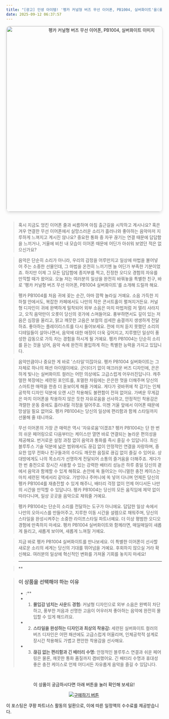 ```yaml
---
title: "[광고] 인생 아이템! '펭카 커널형 버즈 무선 이어폰, PB1004, 실버화이트'을(를) 만나보세요."
date: 2025-09-12 06:37:57
---
```


<div align="center">
    <a href="https://link.coupang.com/re/AFFSDP?lptag=AF8916626&pageKey=6408661241&itemId=12976834755&vendorItemId=85514693696&traceid=V0-153-3f5960fefa4dc6ea&clickBeacon=f6968960-8fa2-11f0-a72d-eaaa952cdd40%7E3&requestid=20250912153733217013656962&token=31850C%7CMIXED" target="_blank">
        <img src="https://ads-partners.coupang.com/image1/5Jp1gs7k7p8jw3yE5M06z_bznHRHsJf-N76Z1TT73cxciXmTJ5X4Bh6Pnjtqz-SFJa1-1MdLwY_l8jS4RS72OhwrvIDVo7N5Xm3z9jQVobY0eOMsIbJ-SWegHo-3lGJvdy526BTnkxDXWis3Qze4VUvBxNpSdM7FML1sGU7UqeCXzLRDc60FbeQPksmXGiLwpD33YC_fg6MbNLv-K4eEceCc3RROL0yfQZlLMGB2a-dxyVKikLWiUpdw-ui6LqRYA10DcgKO5JdjDjRvczeBN7g7RmRSnZz4GTo=" alt="펭카 커널형 버즈 무선 이어폰, PB1004, 실버화이트 이미지" width="600" style="max-width: 100%; height: auto; border-radius: 12px; border: 1px solid #e0e0e0; box-shadow: 0 4px 8px rgba(0,0,0,0.1);">
    </a>
</div>
<br>

> 혹시 지금도 엉킨 이어폰 줄과 씨름하며 아침 출근길을 시작하고 계시나요? 혹은 겨우 연결한 무선 이어폰에서 실망스러운 소리가 흘러나와 좋아하는 음악마저 지루하게 느껴지고 계시진 않나요? 중요한 통화 중 자꾸 끊기는 연결 때문에 답답함을 느끼거나, 거울에 비친 내 모습이 이어폰 때문에 어딘가 아쉬워 보였던 적은 없으신가요?

> 음악은 단순히 소리가 아니라, 우리의 감정을 어루만지고 일상에 마법을 불어넣어 주는 소중한 선물인데, 그 마법을 온전히 느끼기엔 늘 어딘가 부족한 기분이었죠. 하지만 이제 그 모든 답답함에 종지부를 찍고, 진정한 오디오 경험의 자유를 만끽할 때가 왔어요. 오늘 저는 여러분의 일상을 완전히 바꿔놓을 특별한 친구, 바로 '펭카 커널형 버즈 무선 이어폰, PB1004 실버화이트'를 소개해 드릴까 해요.

> 펭카 PB1004를 처음 귀에 꽂는 순간, 아마 깜짝 놀라실 거예요. 소음 가득한 지하철 안에서도, 복잡한 카페에서도 나만의 작은 콘서트홀이 펼쳐지거든요. 커널형 디자인이 귀에 완벽하게 밀착되어 외부 소음은 마치 마법처럼 저 멀리 사라지고, 오직 음악만이 오롯이 당신의 귓가에 스며들어요. 풍부하면서도 깊이 있는 저음은 심장을 울리고, 맑고 깨끗한 고음은 보컬의 섬세한 숨결까지 생생하게 전달하죠. 좋아하는 플레이리스트를 다시 들어보세요. 전에 미처 듣지 못했던 소리의 디테일들이 살아나면서, 음악에 대한 애정이 더욱 깊어지고, 지루했던 일상이 풍성한 감동으로 가득 차는 경험을 하시게 될 거예요. 펭카 PB1004는 단순히 소리를 듣는 것을 넘어, 음악 속에 완전히 몰입하게 하는 특별한 능력을 가지고 있답니다.

> 음악만큼이나 중요한 게 바로 '스타일'이잖아요. 펭카 PB1004 실버화이트는 그 자체로 하나의 패션 아이템이에요. 군더더기 없이 매끄러운 버즈 디자인에, 은은하게 빛나는 실버화이트 컬러는 어떤 의상에도 고급스럽게 어우러진답니다. 캐주얼한 복장에는 세련된 포인트를, 포멀한 차림에는 은은한 멋을 더해주며 당신의 스마트한 매력을 한층 더 돋보이게 해줄 거예요. 게다가 귓바퀴에 착 감기는 인체공학적 디자인 덕분에 오랜 시간 착용해도 불편함이 전혀 없어요. 가벼운 무게감은 마치 이어폰을 착용하지 않은 듯한 자유로움을 선사하고, 안정적인 착용감은 격렬한 운동 중에도 흘러내릴 걱정을 덜어주죠. 이젠 거울 앞에서 이어폰 때문에 망설일 필요 없어요. 펭카 PB1004는 당신의 일상에 편리함과 함께 스타일까지 선물해 줄 테니까요.

> 무선 이어폰의 가장 큰 매력은 역시 '자유로움'이겠죠? 펭카 PB1004는 단 한 번의 쉬운 페어링으로 다음부터는 케이스만 열면 바로 연결되는 놀라운 편의성을 제공해요. 번거로운 설정 과정 없이 음악과 통화를 즉시 즐길 수 있답니다. 최신 블루투스 기술 덕분에 넓은 범위에서도 끊김 없이 안정적인 연결을 자랑하며, 중요한 업무 전화나 친구들과의 수다도 깨끗한 음질로 끊김 없이 즐길 수 있어요. 상대방에게도 나의 목소리가 선명하게 전달되어 소통의 즐거움을 더해주죠. 게다가 한 번 충전으로 장시간 사용할 수 있는 강력한 배터리 성능은 하루 종일 당신의 곁에서 음악과 함께할 수 있게 해줘요. 손안에 쏙 들어오는 미니멀한 충전 케이스는 마치 세련된 액세서리 같아요. 가방이나 주머니에 쏙 넣어 다니며 언제든 당신의 펭카 PB1004를 재충전할 수 있게 해주니, 배터리 걱정 없이 언제 어디서든 나만의 시간을 만끽할 수 있답니다. 펭카 PB1004는 당신의 모든 움직임에 제약 없이 따라다니며, 일상 곳곳을 음악으로 채워줄 거예요.

> 펭카 PB1004는 단순히 소리를 전달하는 도구가 아니에요. 답답한 일상 속에서 나만의 오아시스를 만들어주고, 지루한 이동 시간을 설렘으로 채워주며, 당신의 스타일을 완성시켜주는 소중한 라이프스타일 파트너예요. 더 이상 평범한 오디오 경험에 만족하지 마세요. 펭카 PB1004 실버화이트와 함께라면, 매일매일이 새롭게 들리고, 새롭게 보이며, 새롭게 느껴질 거예요.

> 지금 바로 펭카 PB1004 실버화이트를 만나보세요. 이 특별한 이어폰이 선사할 새로운 소리의 세계는 당신의 기대를 뛰어넘을 거예요. 후회하지 않으실 거라 확신해요. 여러분의 일상에 혁신적인 변화를 가져올 기회를 놓치지 마세요!

> ---

> **


> ### 이 상품을 선택해야 하는 이유
> - :**
> - 1.  **몰입감 넘치는 사운드 경험:** 커널형 디자인으로 외부 소음은 완벽히 차단하고, 풍부한 저음과 선명한 고음이 어우러져 좋아하는 음악에 완전히 몰입할 수 있게 해드려요.
> - 2.  **스타일을 완성하는 디자인과 최상의 착용감:** 세련된 실버화이트 컬러의 버즈 디자인은 어떤 패션에도 고급스럽게 어울리며, 인체공학적 설계로 장시간 착용해도 가볍고 편안한 착용감을 선사해요.
> - 3.  **끊김 없는 편리함과 긴 배터리 수명:** 안정적인 블루투스 연결과 쉬운 페어링은 물론, 깨끗한 통화 품질까지 겸비했어요. 긴 배터리 수명과 휴대성 좋은 충전 케이스로 언제 어디서든 자유롭게 음악을 즐길 수 있답니다.


<br>

<div align="center">
  <p>이 상품이 궁금하시다면 아래 버튼을 눌러 확인해 보세요!</p>
  <a href="https://link.coupang.com/re/AFFSDP?lptag=AF8916626&pageKey=6408661241&itemId=12976834755&vendorItemId=85514693696&traceid=V0-153-3f5960fefa4dc6ea&clickBeacon=f6968960-8fa2-11f0-a72d-eaaa952cdd40%7E3&requestid=20250912153733217013656962&token=31850C%7CMIXED" target="_blank">
    <img src="https://img.shields.io/badge/지금 바로 구매하기-FF5722?style=for-the-badge&logo=coupa&logoColor=white" alt="구매하기 버튼">
  </a>
</div>

이 포스팅은 쿠팡 파트너스 활동의 일환으로, 이에 따른 일정액의 수수료를 제공받습니다.
